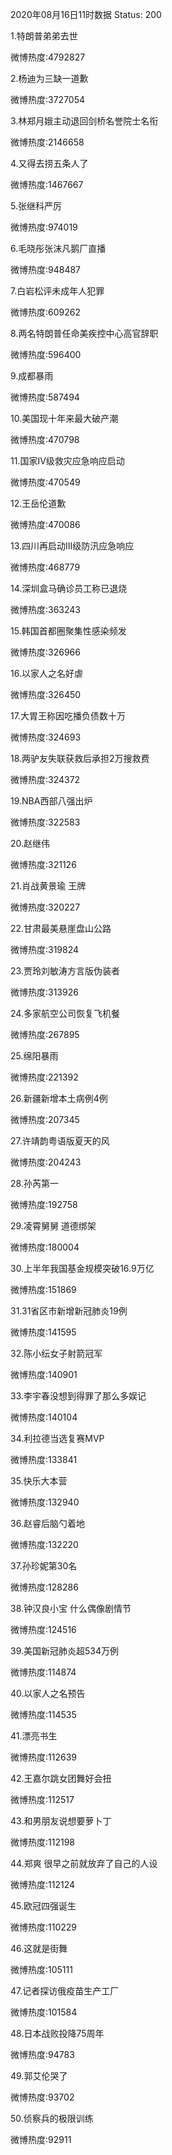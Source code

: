2020年08月16日11时数据
Status: 200

1.特朗普弟弟去世

微博热度:4792827

2.杨迪为三缺一道歉

微博热度:3727054

3.林郑月娥主动退回剑桥名誉院士名衔

微博热度:2146658

4.又得去捞五条人了

微博热度:1467667

5.张继科严厉

微博热度:974019

6.毛晓彤张沫凡鹅厂直播

微博热度:948487

7.白岩松评未成年人犯罪

微博热度:609262

8.两名特朗普任命美疾控中心高官辞职

微博热度:596400

9.成都暴雨

微博热度:587494

10.美国现十年来最大破产潮

微博热度:470798

11.国家Ⅳ级救灾应急响应启动

微博热度:470549

12.王岳伦道歉

微博热度:470086

13.四川再启动III级防汛应急响应

微博热度:468779

14.深圳盒马确诊员工称已退烧

微博热度:363243

15.韩国首都圈聚集性感染频发

微博热度:326966

16.以家人之名好虐

微博热度:326450

17.大胃王称因吃播负债数十万

微博热度:324693

18.两驴友失联获救后承担2万搜救费

微博热度:324372

19.NBA西部八强出炉

微博热度:322583

20.赵继伟

微博热度:321126

21.肖战黄景瑜 王牌

微博热度:320227

22.甘肃最美悬崖盘山公路

微博热度:319824

23.贾玲刘敏涛方言版伪装者

微博热度:313926

24.多家航空公司恢复飞机餐

微博热度:267895

25.绵阳暴雨

微博热度:221392

26.新疆新增本土病例4例

微博热度:207345

27.许靖韵粤语版夏天的风

微博热度:204243

28.孙芮第一

微博热度:192758

29.凌霄舅舅 道德绑架

微博热度:180004

30.上半年我国基金规模突破16.9万亿

微博热度:151869

31.31省区市新增新冠肺炎19例

微博热度:141595

32.陈小纭女子射箭冠军

微博热度:140901

33.李宇春没想到得罪了那么多娱记

微博热度:140104

34.利拉德当选复赛MVP

微博热度:133841

35.快乐大本营

微博热度:132940

36.赵睿后脑勺着地

微博热度:132220

37.孙珍妮第30名

微博热度:128286

38.钟汉良小宝 什么偶像剧情节

微博热度:124516

39.美国新冠肺炎超534万例

微博热度:114874

40.以家人之名预告

微博热度:114535

41.漂亮书生

微博热度:112639

42.王嘉尔跳女团舞好会扭

微博热度:112517

43.和男朋友说想要萝卜丁

微博热度:112198

44.郑爽 很早之前就放弃了自己的人设

微博热度:112124

45.欧冠四强诞生

微博热度:110229

46.这就是街舞

微博热度:105111

47.记者探访俄疫苗生产工厂

微博热度:101584

48.日本战败投降75周年

微博热度:94783

49.郭艾伦哭了

微博热度:93702

50.侦察兵的极限训练

微博热度:92911

